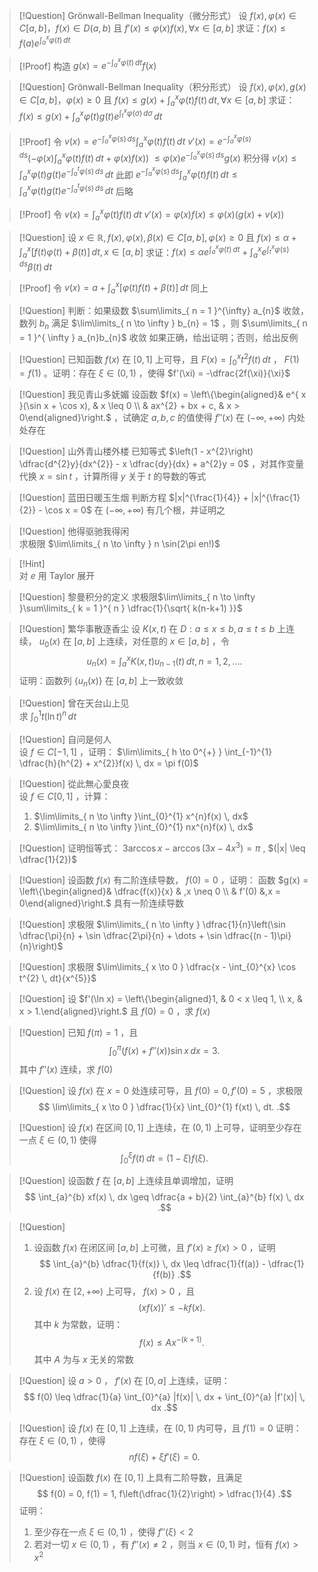 > [!Question] Grönwall-Bellman Inequality（微分形式）
> 设 $f(x), \varphi(x) \in C[a, b]$，$f(x) \in D(a, b)$ 且 $f'(x) \leq \varphi(x)f(x), \forall x \in [a, b]$
> 求证：$f(x) \leq f(a)e^{ \int_{ a }^{x} \varphi(t) \, dt }$

> [!Proof]
> 构造 $g(x) = e^{ -\int_{a}^{x} \varphi(t) \, dt }f(x)$

> [!Question] Grönwall-Bellman Inequality（积分形式）
> 设 $f(x), \varphi(x), g(x) \in C[a, b]$，$\varphi(x) \geq 0$ 且 $f(x) \leq g(x) + \int_{a}^{x} \varphi(t)f(t) \, dt, \forall x \in [a, b]$
> 求证：$f(x) \leq g(x) + \int_{a}^{x} \varphi(t)g(t)e^{ \int_{t}^{x} \varphi(\sigma) \, d\sigma } \, dt$

> [!Proof]
> 令 $v(x) = e^{ -\int_{a}^{x} \varphi(s) \, ds } \int_{a}^{x} \varphi(t)f(t) \, dt$
> $v'(x) = e^{ -\int_{a}^{x} \varphi(s) \, ds } (-\varphi(x)\int_{a}^{x} \varphi(t)f(t) \, dt + \varphi(x)f(x))$
> $\leq \varphi(x) e^{ -\int_{a}^{x} \varphi(s) \, ds } g(x)$
> 积分得
> $v(x) \leq \int_{a}^{x} \varphi(t) g(t) e^{ -\int_{a}^{t} \varphi(s) \, ds } \, dt$
> 此即
> $e^{ -\int_{a}^{x} \varphi(s) \, ds } \int_{a}^{x} \varphi(t)f(t) \, dt \leq \int_{a}^{x} \varphi(t) g(t) e^{ -\int_{a}^{t} \varphi(s) \, ds } \, dt$
> 后略

> [!Proof]
> 令 $v(x) = \int_{a}^{x} \varphi(t)f(t) \, dt$
> $v'(x) = \varphi(x)f(x) \leq \varphi(x)(g(x) + v(x))$

> [!Question]
> 设 $x \in \mathbb{R}, f(x),\varphi(x),\beta(x) \in C[a, b], \varphi(x) \geq 0$ 且 $f(x) \leq \alpha + \int_{a}^{x} [f(t)\varphi(t) + \beta(t)] \, dt, x \in [a, b]$
> 求证：$f(x) \leq \alpha e^{ \int_{a}^{x} \varphi(t) \, dt } + \int_{a}^{x} e^{ \int_{t}^{x} \varphi(s) \, ds } \beta(t) \, dt$

> [!Proof]
> 令 $v(x) = a + \int_{a}^{x} [\varphi(t)f(t) + \beta(t)] \, dt$
> 同上


> [!Question]
> 判断：如果级数 $\sum\limits_{ n = 1 }^{\infty} a_{n}$ 收敛，数列 $b_{n}$ 满足 $\lim\limits_{ n \to \infty } b_{n} = 1$ ，则 $\sum\limits_{ n = 1 }^{ \infty } a_{n}b_{n}$ 收敛
> 如果正确，给出证明；否则，给出反例

> [!Question]
> 已知函数 $f(x)$ 在 $[0, 1]$ 上可导，且 $F(x) = \int_{0}^{x} t^{2}f(t) \, dt$ ， $F(1) = f(1)$ 。证明：存在 $\xi \in (0, 1)$ ，使得 $f'(\xi) = -\dfrac{2f(\xi)}{\xi}$


> [!Question] 我见青山多妩媚
> 设函数  $f(x) = \left\{\begin{aligned}& e^{ x }(\sin x + \cos x), & x \leq 0 \\ & ax^{2} + bx + c, & x > 0\end{aligned}\right.$ ，试确定 $a, b, c$ 的值使得 $f''(x)$ 在 $(-\infty, +\infty)$ 内处处存在

> [!Question] 山外青山楼外楼
> 已知等式 $\left(1 - x^{2}\right) \dfrac{d^{2}y}{dx^{2}} - x \dfrac{dy}{dx} + a^{2}y = 0$ ，对其作变量代换 $x = \sin t$ ，计算所得 $y$ 关于 $t$ 的导数的等式


> [!Question] 蓝田日暖玉生烟
> 判断方程 $|x|^{\frac{1}{4}} + |x|^{\frac{1}{2}} - \cos x = 0$ 在 $(-\infty, +\infty)$ 有几个根，并证明之


> [!Question] 他得驱驰我得闲  
> 求极限 $\lim\limits_{ n \to \infty } n \sin(2\pi en!)$

> [!Hint]  
> 对 $e$ 用 Taylor 展开


> [!Question] 黎曼积分的定义
> 求极限$\lim\limits_{ n \to \infty }\sum\limits_{ k = 1 }^{ n } \dfrac{1}{\sqrt{ k(n-k+1) }}$

> [!Question] 繁华事散逐香尘
> 设 $K(x, t)$ 在 $D:a \leq x \leq b, a \leq t \leq b$ 上连续， $u_{0}(x)$ 在 $[a, b]$ 上连续，对任意的 $x \in [a, b]$ ，令
> $$
> u_{n}(x) = \int_{a}^{x} K(x, t)u_{n - 1}(t) \, dt, n = 1, 2, \dots 
> .$$
> 证明：函数列 $\{u_{n}(x)\}$ 在 $[a, b]$ 上一致收敛


> [!Question] 曾在天台山上见  
> 求 $\int_{0}^{1} t(\ln t)^{n} \, dt$


> [!Question] 自问是何人  
> 设 $f \in C[-1, 1]$ ，证明： $\lim\limits_{ h \to 0^{+} } \int_{-1}^{1} \dfrac{h}{h^{2} + x^{2}}f(x) \, dx = \pi f(0)$



> [!Question] 從此無心愛良夜  
> 设 $f \in C[0, 1]$ ，计算：
> 1. $\lim\limits_{ n \to \infty }\int_{0}^{1} x^{n}f(x) \, dx$
> 2. $\lim\limits_{ n \to \infty }\int_{0}^{1} nx^{n}f(x) \, dx$


> [!Question]
>  证明恒等式： $3\arccos x - \arccos(3x - 4x^{3}) = \pi$ , $(|x| \leq \dfrac{1}{2})$

> [!Question]
> 设函数 $f(x)$ 有二阶连续导数， $f(0) = 0$ ，证明：
> 函数 $g(x) = \left\{\begin{aligned}& \dfrac{f(x)}{x} & ,x \neq 0 \\ & f'(0) &,x = 0\end{aligned}\right.$ 具有一阶连续导数

> [!Question]
> 求极限 $\lim\limits_{ n \to \infty } \dfrac{1}{n}\left(\sin \dfrac{\pi}{n} + \sin \dfrac{2\pi}{n} + \dots + \sin \dfrac{(n - 1)\pi}{n}\right)$

> [!Question]
> 求极限 $\lim\limits_{ x \to 0 } \dfrac{x - \int_{0}^{x} \cos t^{2} \, dt}{x^{5}}$

> [!Question]
> 设 $f'(\ln x) = \left\{\begin{aligned}1, & 0 < x \leq 1, \\ x, & x > 1.\end{aligned}\right.$ 且 $f(0)= 0$ ，求 $f(x)$

> [!Question]
> 已知 $f(\pi) = 1$ ，且
> $$
> \int_{0}^{\pi} \left(f(x) + f''(x)\right) \sin x \, dx  = 3
> .$$
> 其中 $f''(x)$ 连续，求 $f(0)$

> [!Question]
> 设 $f(x)$ 在 $x = 0$ 处连续可导，且 $f(0) = 0, f'(0) = 5$ ，求极限
> $$
> \lim\limits_{ x \to 0 } \dfrac{1}{x} \int_{0}^{1} f(xt) \, dt.
> .$$

> [!Question]
> 设 $f(x)$ 在区间 $[0, 1]$ 上连续，在 $(0, 1)$ 上可导，证明至少存在一点 $\xi \in (0, 1)$ 使得
> $$
> \int_{0}^{\xi} f(t) \, dt = (1 - \xi)f(\xi)
> .$$

> [!Question]
> 设函数 $f$ 在 $[a, b]$ 上连续且单调增加，证明
> $$
> \int_{a}^{b} xf(x) \, dx \geq \dfrac{a + b}{2} \int_{a}^{b} f(x) \, dx 
> .$$


> [!Question]
> 1. 设函数 $f(x)$ 在闭区间 $[a, b]$ 上可微，且 $f'(x) \geq f(x) > 0$ ，证明
> $$
> \int_{a}^{b} \dfrac{1}{f(x)} \, dx \leq \dfrac{1}{f(a)} - \dfrac{1}{f(b)}
> .$$
> 2. 设 $f(x)$ 在 $[2, +\infty)$ 上可导， $f(x) > 0$ ，且
> $$
> (xf(x))' \leq -kf(x)
> .$$
> 其中 $k$ 为常数，证明：
> $$
> f(x) \leq Ax^{-(k + 1)}
> .$$
> 其中 $A$ 为与 $x$ 无关的常数

> [!Question]
> 设 $a > 0$ ， $f'(x)$ 在 $[0, a]$ 上连续，证明：
> $$
> f(0) \leq \dfrac{1}{a} \int_{0}^{a} |f(x)| \, dx  + \int_{0}^{a} |f'(x)| \, dx 
> .$$

> [!Question]
> 设 $f(x)$ 在 $[0, 1]$ 上连续，在 $(0, 1)$ 内可导，且 $f(1) = 0$
> 证明：存在 $\xi \in (0, 1)$ ，使得
> $$
> nf(\xi) + \xi f'(\xi) = 0
> .$$


> [!Question]
> 设函数 $f(x)$ 在 $[0, 1]$ 上具有二阶导数，且满足
> $$
> f(0) = 0, f(1) = 1, f\left(\dfrac{1}{2}\right) > \dfrac{1}{4}
> .$$
> 证明：
> 1. 至少存在一点 $\xi \in (0, 1)$ ，使得 $f''(\xi) < 2$
> 2. 若对一切 $x \in (0, 1)$ ，有 $f''(x) \neq 2$ ，则当 $x \in (0, 1)$ 时，恒有 $f(x) > x^{2}$
